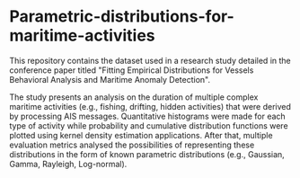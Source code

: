 # Parametric-distributions-for-maritime-activities

This repository contains the dataset used in a research study detailed in the conference paper titled "Fitting Empirical Distributions for Vessels Behavioral Analysis and Maritime Anomaly Detection".

The study presents an analysis on the duration of multiple complex maritime activities (e.g., fishing, drifting, hidden activities) that were derived by processing AIS messages. Quantitative histograms were made for each type of activity while probability and cumulative distribution functions were plotted using kernel density estimation applications. After that, multiple evaluation metrics analysed the possibilities of representing these distributions in the form of known parametric distributions (e.g., Gaussian, Gamma, Rayleigh, Log-normal).

